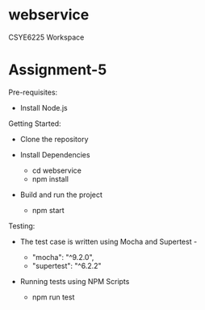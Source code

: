 # webservice
CSYE6225 Workspace

# Assignment-5

Pre-requisites:
- Install Node.js 

Getting Started:
- Clone the repository

- Install Dependencies
    - cd webservice
    - npm install


- Build and run the project
    - npm start


Testing:
- The test case is written using Mocha and Supertest -

    - "mocha": "^9.2.0",
    - "supertest": "^6.2.2"

- Running tests using NPM Scripts
    - npm run test
  
